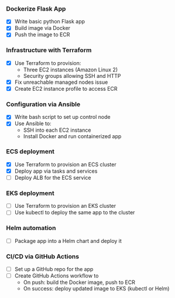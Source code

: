 
### Dockerize Flask App
- [x] Write basic python Flask app
- [x] Build image via Docker
- [x] Push the image to ECR

### Infrastructure with Terraform
- [x] Use Terraform to provision:
    - Three EC2 instances (Amazon Linux 2)
    - Security groups allowing SSH and HTTP
- [x] Fix unreachable managed nodes issue
- [x] Create EC2 instance profile to access ECR

### Configuration via Ansible
- [x] Write bash script to set up control node
- [x] Use Ansible to:
    - SSH into each EC2 instance
    - Install Docker and run containerized app

### ECS deployment
- [x] Use Terraform to provision an ECS cluster
- [x] Deploy app via tasks and services
- [ ] Deploy ALB for the ECS service

### EKS deployment
- [ ] Use Terraform to provision an EKS cluster
- [ ] Use kubectl to deploy the same app to the cluster

### Helm automation
- [ ] Package app into a Helm chart and deploy it

### CI/CD via GitHub Actions
- [ ] Set up a GitHub repo for the app
- [ ] Create GitHub Actions workflow to
    - On push: build the Docker image, push to ECR
    - On success: deploy updated image to EKS (kubectl or Helm)